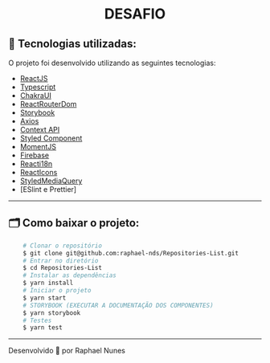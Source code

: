 <h1 align="center">DESAFIO</h1>


## 🚀 Tecnologias utilizadas:

O projeto foi desenvolvido utilizando as seguintes tecnologias:

- [ReactJS](https://reactjs.org)
- [Typescript](https://www.typescriptlang.org/)
- [ChakraUI](https://chakra-ui.com/)
- [ReactRouterDom](https://reactrouter.com/)
- [Storybook](https://storybook.js.org/)
- [Axios](https://github.com/axios/axios)
- [Context API](https://pt-br.reactjs.org/docs/hooks-reference.html)
- [Styled Component](https://styled-components.com/)
- [MomentJS](https://momentjs.com/)
- [Firebase](https://firebase.google.com/)
- [Reacti18n](https://react.i18next.com/)
- [ReactIcons](https://react-icons.github.io/react-icons/)
- [StyledMediaQuery](https://github.com/morajabi/styled-media-query#-installation)
- [ESlint e Prettier]
---

## 🗂 Como baixar o projeto:

```bash
    # Clonar o repositório
    $ git clone git@github.com:raphael-nds/Repositories-List.git
    # Entrar no diretório
    $ cd Repositories-List
    # Instalar as dependências
    $ yarn install
    # Iniciar o projeto
    $ yarn start
    # STORYBOOK (EXECUTAR A DOCUMENTAÇÃO DOS COMPONENTES)
    $ yarn storybook
    # Testes
    $ yarn test
```

---

Desenvolvido 💜 por Raphael Nunes
